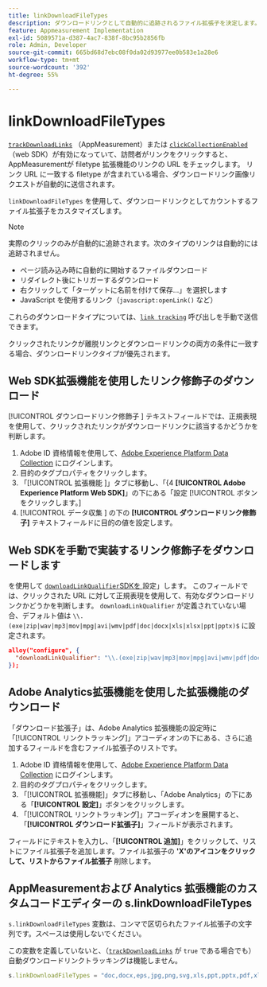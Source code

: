 ```yaml
---
title: linkDownloadFileTypes
description: ダウンロードリンクとして自動的に追跡されるファイル拡張子を決定します。
feature: Appmeasurement Implementation
exl-id: 5089571a-d387-4ac7-838f-8bc95b2856fb
role: Admin, Developer
source-git-commit: 665bd68d7ebc08f0da02d93977ee0b583e1a28e6
workflow-type: tm+mt
source-wordcount: '392'
ht-degree: 55%

---
```


# linkDownloadFileTypes

[`trackDownloadLinks`](trackdownloadlinks.md) （AppMeasurement）または [`clickCollectionEnabled`](trackdownloadlinks.md) （web SDK）が有効になっていて、訪問者がリンクをクリックすると、AppMeasurementが filetype 拡張機能のリンクの URL をチェックします。 リンク URL に一致する filetype が含まれている場合、ダウンロードリンク画像リクエストが自動的に送信されます。

`linkDownloadFileTypes` を使用して、ダウンロードリンクとしてカウントするファイル拡張子をカスタマイズします。

>[!NOTE]
>
> 実際のクリックのみが自動的に追跡されます。次のタイプのリンクは自動的には追跡されません。
>
>* ページ読み込み時に自動的に開始するファイルダウンロード
>* リダイレクト後にトリガーするダウンロード
>* 右クリックして「ターゲットに名前を付けて保存…」を選択します
>* JavaScript を使用するリンク（`javascript:openLink()` など）
>
>これらのダウンロードタイプについては、[`link tracking`](../functions/tl-method.md) 呼び出しを手動で送信できます。

クリックされたリンクが離脱リンクとダウンロードリンクの両方の条件に一致する場合、ダウンロードリンクタイプが優先されます。

## Web SDK拡張機能を使用したリンク修飾子のダウンロード

[!UICONTROL  ダウンロードリンク修飾子 ] テキストフィールドでは、正規表現を使用して、クリックされたリンクがダウンロードリンクに該当するかどうかを判断します。

1. Adobe ID 資格情報を使用して、[Adobe Experience Platform Data Collection](https://experience.adobe.com/data-collection) にログインします。
1. 目的のタグプロパティをクリックします。
1. 「[!UICONTROL  拡張機能 ]」タブに移動し、「{4 **[!UICONTROL Adobe Experience Platform Web SDK]**」の下にある「設定 [!UICONTROL  ボタンをクリックします。]
1. [!UICONTROL  データ収集 ] の下の **[!UICONTROL ダウンロードリンク修飾子]** テキストフィールドに目的の値を設定します。

## Web SDKを手動で実装するリンク修飾子をダウンロードします

[](https://experienceleague.adobe.com/docs/experience-platform/edge/fundamentals/configuring-the-sdk.html?lang=ja) を使用して [`downloadLinkQualifier`SDKを ](https://experienceleague.adobe.com/docs/experience-platform/edge/data-collection/track-links.html?lang=ja#automaticLinkTracking) 設定」します。 このフィールドでは、クリックされた URL に対して正規表現を使用して、有効なダウンロードリンクかどうかを判断します。 `downloadLinkQualifier` が定義されていない場合、デフォルト値は `\\.(exe|zip|wav|mp3|mov|mpg|avi|wmv|pdf|doc|docx|xls|xlsx|ppt|pptx)$` に設定されます。

```json
alloy("configure", {
  "downloadLinkQualifier": "\\.(exe|zip|wav|mp3|mov|mpg|avi|wmv|pdf|doc|docx|xls|xlsx|ppt|pptx)$"
});
```

## Adobe Analytics拡張機能を使用した拡張機能のダウンロード

「ダウンロード拡張子」は、Adobe Analytics 拡張機能の設定時に「[!UICONTROL リンクトラッキング]」アコーディオンの下にある、さらに追加するフィールドを含むファイル拡張子のリストです。

1. Adobe ID 資格情報を使用して、[Adobe Experience Platform Data Collection](https://experience.adobe.com/data-collection) にログインします。
2. 目的のタグプロパティをクリックします。
3. 「[!UICONTROL 拡張機能]」タブに移動し、「Adobe Analytics」の下にある「**[!UICONTROL 設定]**」ボタンをクリックします。
4. 「[!UICONTROL リンクトラッキング]」アコーディオンを展開すると、「**[!UICONTROL ダウンロード拡張子]**」フィールドが表示されます。

フィールドにテキストを入力し、「**[!UICONTROL 追加]**」をクリックして、リストにファイル拡張子を追加します。ファイル拡張子の **&#39;X&#39;のアイコンをクリックして、リストからファイル拡張子** 削除します。

## AppMeasurementおよび Analytics 拡張機能のカスタムコードエディターの s.linkDownloadFileTypes

`s.linkDownloadFileTypes` 変数は、コンマで区切られたファイル拡張子の文字列です。スペースは使用しないでください。

この変数を定義していないと、（[`trackDownloadLinks`](trackdownloadlinks.md) が `true` である場合でも）自動ダウンロードリンクトラッキングは機能しません。

```js
s.linkDownloadFileTypes = "doc,docx,eps,jpg,png,svg,xls,ppt,pptx,pdf,xlsx,tab,csv,zip,txt,vsd,vxd,xml,js,css,rar,exe,wma,mov,avi,wmv,mp3,wav,m4v";
```
